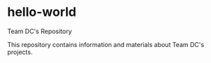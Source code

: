 # hello-world
Team DC's Repository

This repository contains information and materials about Team DC's projects.